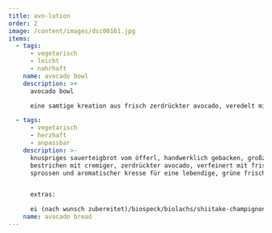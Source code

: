 ```yaml
---
title: avo-lution
order: 2
image: /content/images/dsc00161.jpg
items:
  - tags:
      - vegetarisch
      - leicht
      - nahrhaft
    name: avocado bowl
    description: >+
      avocado bowl

      eine samtige kreation aus frisch zerdrückter avocado, veredelt mit fein geriebenem apfel für eine süß-frische note, gekrönt von zart gerösteten mandeln, die einen knackigen akzent setzen. ein belebendes, nahrhaftes vergnügen für jeden moment.

  - tags:
      - vegetarisch
      - herzhaft
      - anpassbar
    description: >-
      knuspriges sauerteigbrot vom öfferl, handwerklich gebacken, großzügig
      bestrichen mit cremiger, zerdrückter avocado, verfeinert mit frischen
      sprossen und aromatischer kresse für eine lebendige, grüne frische.


      extras:

      ei (nach wunsch zubereitet)/biospeck/biolachs/shiitake-champignons pilze
    name: avocado bread
---
```

